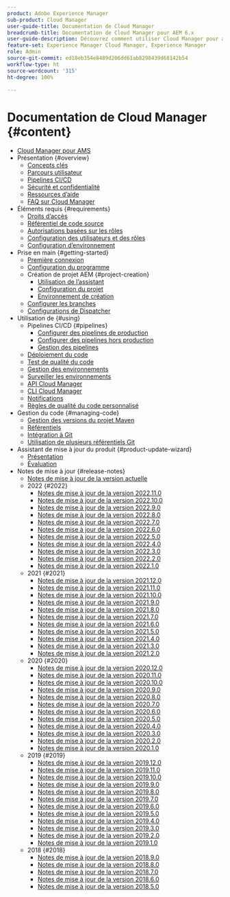 ```yaml
---
product: Adobe Experience Manager
sub-product: Cloud Manager
user-guide-title: Documentation de Cloud Manager
breadcrumb-title: Documentation de Cloud Manager pour AEM 6.x
user-guide-description: Découvrez comment utiliser Cloud Manager pour auto-gérer Adobe Experience Manager pour AMS en mode cloud.
feature-set: Experience Manager Cloud Manager, Experience Manager
role: Admin
source-git-commit: ed18eb354e8489d206dd61ab8298439d68142b54
workflow-type: ht
source-wordcount: '315'
ht-degree: 100%

---
```



# Documentation de Cloud Manager {#content}

+ [Cloud Manager pour AMS](introduction.md)
+ Présentation {#overview}
   + [Concepts clés](overview/key-concepts.md)
   + [Parcours utilisateur](overview/user-journey.md)
   + [Pipelines CI/CD](overview/ci-cd-pipelines.md)
   + [Sécurité et confidentialité](overview/security-and-privacy.md)
   + [Ressources d’aide](overview/help-resources.md)
   + [FAQ sur Cloud Manager](overview/faqs.md)
+ Éléments requis {#requirements}
   + [Droits d’accès](requirements/access-rights.md)
   + [Référentiel de code source](requirements/source-code-repository.md)
   + [Autorisations basées sur les rôles](requirements/role-based-permissions.md)
   + [Configuration des utilisateurs et des rôles](requirements/users-and-roles.md)
   + [Configuration d’environnement](requirements/environment-provisioning.md)
+ Prise en main {#getting-started}
   + [Première connexion](getting-started/first-time-login.md)
   + [Configuration du programme](getting-started/program-setup.md)
   + Création de projet AEM {#project-creation}
      + [Utilisation de l’assistant](getting-started/using-the-wizard.md)
      + [Configuration du projet](getting-started/project-setup.md)
      + [Environnement de création](getting-started/build-environment.md)
   + [Configurer les branches](getting-started/configuring-branches.md)
   + [Configurations de Dispatcher](getting-started/dispatcher-configurations.md)
+ Utilisation de {#using}
   + Pipelines CI/CD {#pipelines}
      + [Configurer des pipelines de production](using/production-pipelines.md)
      + [Configurer des pipelines hors production](using/non-production-pipelines.md)
      + [Gestion des pipelines](using/managing-pipelines.md)
   + [Déploiement du code](using/code-deployment.md)
   + [Test de qualité du code](using/code-quality-testing.md)
   + [Gestion des environnements](using/managing-environments.md)
   + [Surveiller les environnements](using/monitoring-environments.md)
   + [API Cloud Manager](https://developer.adobe.com/experience-cloud/cloud-manager/reference/api/)
   + [CLI Cloud Manager](https://github.com/adobe/aio-cli-plugin-cloudmanager/blob/main/README.md)
   + [Notifications](using/notifications.md)
   + [Règles de qualité du code personnalisé](using/custom-code-quality-rules.md)
+ Gestion du code {#managing-code}
   + [Gestion des versions du projet Maven](managing-code/maven-project-version.md)
   + [Référentiels](managing-code/repositories.md)
   + [Intégration à Git](managing-code/git-integration.md)
   + [Utilisation de plusieurs référentiels Git](managing-code/multiple-git-repos.md)
+ Assistant de mise à jour du produit {#product-update-wizard}
   + [Présentation](product-update-wizard/overview.md)
   + [Évaluation](product-update-wizard/evaluation.md)
+ Notes de mise à jour {#release-notes}
   + [Notes de mise à jour de la version actuelle](release-notes/current.md)
   + 2022 {#2022}
      + [Notes de mise à jour de la version 2022.11.0](release-notes/2022/2022-11-0.md)
      + [Notes de mise à jour de la version 2022.10.0](release-notes/2022/2022-10-0.md)
      + [Notes de mise à jour de la version 2022.9.0](release-notes/2022/2022-9-0.md)
      + [Notes de mise à jour de la version 2022.8.0](release-notes/2022/2022-8-0.md)
      + [Notes de mise à jour de la version 2022.7.0](release-notes/2022/2022-7-0.md)
      + [Notes de mise à jour de la version 2022.6.0](release-notes/2022/2022-6-0.md)
      + [Notes de mise à jour de la version 2022.5.0](release-notes/2022/2022-5-0.md)
      + [Notes de mise à jour de la version 2022.4.0](release-notes/2022/2022-4-0.md)
      + [Notes de mise à jour de la version 2022.3.0](release-notes/2022/2022-3-0.md)
      + [Notes de mise à jour de la version 2022.2.0](release-notes/2022/2022-2-0.md)
      + [Notes de mise à jour de la version 2022.1.0](release-notes/2022/2022-1-0.md)
   + 2021 {#2021}
      + [Notes de mise à jour de la version 2021.12.0](release-notes/2021/2021-12-0.md)
      + [Notes de mise à jour de la version 2021.11.0](release-notes/2021/2021-11-0.md)
      + [Notes de mise à jour de la version 2021.10.0](release-notes/2021/2021-10-0.md)
      + [Notes de mise à jour de la version 2021.9.0](release-notes/2021/2021-9-0.md)
      + [Notes de mise à jour de la version 2021.8.0](release-notes/2021/2021-8-0.md)
      + [Notes de mise à jour de la version 2021.7.0](release-notes/2021/2021-7-0.md)
      + [Notes de mise à jour de la version 2021.6.0](release-notes/2021/2021-6-0.md)
      + [Notes de mise à jour de la version 2021.5.0](release-notes/2021/2021-5-0.md)
      + [Notes de mise à jour de la version 2021.4.0](release-notes/2021/2021-4-0.md)
      + [Notes de mise à jour de la version 2021.3.0](release-notes/2021/2021-3-0.md)
      + [Notes de mise à jour de la version 2021.2.0](release-notes/2021/2021-2-0.md)
   + 2020 {#2020}
      + [Notes de mise à jour de la version 2020.12.0](release-notes/2020/2020-12-0.md)
      + [Notes de mise à jour de la version 2020.11.0](release-notes/2020/2020-11-0.md)
      + [Notes de mise à jour de la version 2020.10.0](release-notes/2020/2020-10-0.md)
      + [Notes de mise à jour de la version 2020.9.0](release-notes/2020/2020-9-0.md)
      + [Notes de mise à jour de la version 2020.8.0](release-notes/2020/2020-8-0.md)
      + [Notes de mise à jour de la version 2020.7.0](release-notes/2020/2020-7-0.md)
      + [Notes de mise à jour de la version 2020.6.0](release-notes/2020/2020-6-0.md)
      + [Notes de mise à jour de la version 2020.5.0](release-notes/2020/2020-5-0.md)
      + [Notes de mise à jour de la version 2020.4.0](release-notes/2020/2020-4-0.md)
      + [Notes de mise à jour de la version 2020.3.0](release-notes/2020/2020-3-0.md)
      + [Notes de mise à jour de la version 2020.2.0](release-notes/2020/2020-2-0.md)
      + [Notes de mise à jour de la version 2020.1.0](release-notes/2020/2020-1-0.md)
   + 2019 {#2019}
      + [Notes de mise à jour de la version 2019.12.0](release-notes/2019/2019-12-0.md)
      + [Notes de mise à jour de la version 2019.11.0](release-notes/2019/2019-11-0.md)
      + [Notes de mise à jour de la version 2019.10.0](release-notes/2019/2019-10-0.md)
      + [Notes de mise à jour de la version 2019.9.0](release-notes/2019/2019-9-0.md)
      + [Notes de mise à jour de la version 2019.8.0](release-notes/2019/2019-8-0.md)
      + [Notes de mise à jour de la version 2019.7.0](release-notes/2019/2019-7-0.md)
      + [Notes de mise à jour de la version 2019.6.0](release-notes/2019/2019-6-0.md)
      + [Notes de mise à jour de la version 2019.5.0](release-notes/2019/2019-5-0.md)
      + [Notes de mise à jour de la version 2019.4.0](release-notes/2019/2019-4-0.md)
      + [Notes de mise à jour de la version 2019.3.0](release-notes/2019/2019-3-0.md)
      + [Notes de mise à jour de la version 2019.2.0](release-notes/2019/2019-2-0.md)
      + [Notes de mise à jour de la version 2019.1.0](release-notes/2019/2019-1-0.md)
   + 2018 {#2018}
      + [Notes de mise à jour de la version 2018.9.0](release-notes/2018/2018-9-0.md)
      + [Notes de mise à jour de la version 2018.8.0](release-notes/2018/2018-8-0.md)
      + [Notes de mise à jour de la version 2018.7.0](release-notes/2018/2018-7-0.md)
      + [Notes de mise à jour de la version 2018.6.0](release-notes/2018/2018-6-0.md)
      + [Notes de mise à jour de la version 2018.5.0](release-notes/2018/2018-5-0.md)
